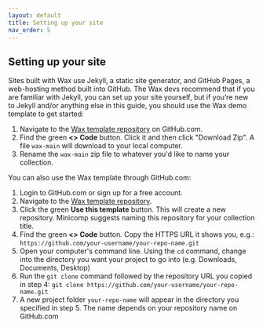 ```yaml
---
layout: default
title: Setting up your site
nav_order: 5
---
```

## **Setting up your site**

Sites built with Wax use Jekyll, a static site generator, and GitHub Pages, a web-hosting method built into GitHub. The Wax devs recommend that if you are familiar with Jekyll, you can set up your site yourself, but if you’re new to Jekyll and/or anything else in this guide, you should use the Wax demo template to get started:

1. Navigate to the [Wax template repository](https://github.com/minicomp/wax) on GitHub.com.
2. Find the green **<> Code** button. Click it and then click "Download Zip". A file `wax-main` will download to your local computer.
3. Rename the `wax-main` zip file to whatever you'd like to name your collection.

You can also use the Wax template through GitHub.com:
1. Login to GitHub.com or sign up for a free account.
2. Navigate to the [Wax template repository](https://github.com/minicomp/wax).
3. Click the green **Use this template** button. This will create a new repository. Minicomp suggests naming this repository for your collection title.
4. Find the green **<> Code** button. Copy the HTTPS URL it shows you, e.g.: `https://github.com/your-username/your-repo-name.git`
5. Open your computer's command line. Using the `cd` command, change into the directory you want your project to go into (e.g. Downloads, Documents, Desktop)
6. Run the `git clone` command followed by the repository URL you copied in step 4: `git clone https://github.com/your-username/your-repo-name.git`
7. A new project folder `your-repo-name` will appear in the directory you specified in step 5. The name depends on your repository name on GitHub.com





